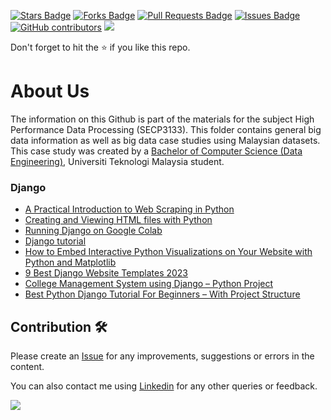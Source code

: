 <a href="https://github.com/drshahizan/Python_Tutorial/stargazers"><img src="https://img.shields.io/github/stars/drshahizan/Python_Tutorial" alt="Stars Badge"/></a>
<a href="https://github.com/drshahizan/Python_Tutorial/network/members"><img src="https://img.shields.io/github/forks/drshahizan/Python_Tutorial" alt="Forks Badge"/></a>
<a href="https://github.com/drshahizan/Python_Tutorial/pulls"><img src="https://img.shields.io/github/issues-pr/drshahizan/Python_Tutorial" alt="Pull Requests Badge"/></a>
<a href="https://github.com/drshahizan/Python_Tutorial/issues"><img src="https://img.shields.io/github/issues/drshahizan/Python_Tutorial" alt="Issues Badge"/></a>
<a href="https://github.com/drshahizan/Python_Tutorial/graphs/contributors"><img alt="GitHub contributors" src="https://img.shields.io/github/contributors/drshahizan/Python_Tutorial?color=2b9348"></a>
![](https://visitor-badge.glitch.me/badge?page_id=drshahizan/Python_Tutorial)

Don't forget to hit the :star: if you like this repo.

# About Us
The information on this Github is part of the materials for the subject High Performance Data Processing (SECP3133). This folder contains general big data information as well as big data case studies using Malaysian datasets. This case study was created by a [Bachelor of Computer Science (Data Engineering)](https://comp.utm.my/bachelor-of-computer-science-data-engineering/), Universiti Teknologi Malaysia student.

### Django
- [A Practical Introduction to Web Scraping in Python](https://realpython.com/python-web-scraping-practical-introduction/)
- [Creating and Viewing HTML files with Python](https://www.geeksforgeeks.org/creating-and-viewing-html-files-with-python/)
- [Running Django on Google Colab](https://medium.com/@arsindoliya/running-django-on-google-colab-ea9392cdee86)
- [Django tutorial](https://www.w3schools.com/django/index.php)
- [How to Embed Interactive Python Visualizations on Your Website with Python and Matplotlib](https://www.freecodecamp.org/news/how-to-embed-interactive-python-visualizations-on-your-website-with-python-and-matplotlib/)
- [9 Best Django Website Templates 2023](https://adminlte.io/blog/django-website-templates/)
- [College Management System using Django – Python Project](https://www.geeksforgeeks.org/college-management-system-using-django-python-project/)
- [Best Python Django Tutorial For Beginners – With Project Structure](https://data-flair.training/blogs/python-django-tutorial/)

## Contribution 🛠️
Please create an [Issue](https://github.com/drshahizan/Python_EDA/issues) for any improvements, suggestions or errors in the content.

You can also contact me using [Linkedin](https://www.linkedin.com/in/drshahizan/) for any other queries or feedback.

![](https://visitor-badge.glitch.me/badge?page_id=drshahizan)
